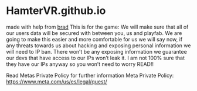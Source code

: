 # HamterVR.github.io
made with help from [brad](https://github.com/hamternotvr)
This is for the game:
We will make sure that all of our users data will be secured with between you, us and playfab. We are going to make this easier and more comfortable for us we will say now, if any threats towards us about hacking and exposing personal information we will need to IP ban. There won’t be any exposing information we guarantee our devs that have access to our IPs won’t leak it. I am not 100% sure that they have our IPs anyway so you won’t need to worry READ!!

Read Metas Private Policy for further information 
Meta Private Policy: https://www.meta.com/us/es/legal/quest/ 
